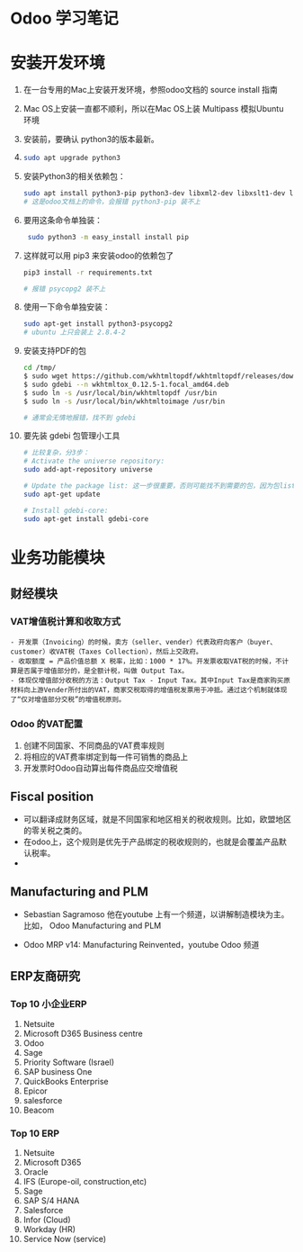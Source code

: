 # Odoo 学习笔记

# 安装开发环境

1. 在一台专用的Mac上安装开发环境，参照odoo文档的 source install 指南

2. Mac OS上安装一直都不顺利，所以在Mac OS上装 Multipass 模拟Ubuntu 环境

3. 安装前，要确认 python3的版本最新。

4. ```sh
   sudo apt upgrade python3
   ```

5. 安装Python3的相关依赖包：

   ```sh
   sudo apt install python3-pip python3-dev libxml2-dev libxslt1-dev libldap2-dev libsasl2-dev libssl-dev libpq-dev libjpeg-dev
   # 这是odoo文档上的命令，会报错 python3-pip 装不上
   ```


6. 要用这条命令单独装：

   ```sh
   	sudo python3 -m easy_install install pip
   ```

   

7. 这样就可以用 pip3 来安装odoo的依赖包了

	 ```sh
   pip3 install -r requirements.txt
   
   # 报错 psycopg2 装不上 
   ```
   
8. 使用一下命令单独安装：

	```sh
   sudo apt-get install python3-psycopg2
   # ubuntu 上只会装上 2.8.4-2
   ```

9. 安装支持PDF的包

	 ```sh
     cd /tmp/
    $ sudo wget https://github.com/wkhtmltopdf/wkhtmltopdf/releases/download/0.12.5/wkhtmltox_0.12.5-1.focal_amd64.deb
    $ sudo gdebi --n wkhtmltox_0.12.5-1.focal_amd64.deb
    $ sudo ln -s /usr/local/bin/wkhtmltopdf /usr/bin
    $ sudo ln -s /usr/local/bin/wkhtmltoimage /usr/bin
    
    # 通常会无情地报错，找不到 gdebi
    ```

10. 要先装 gdebi 包管理小工具

	```sh
    # 比较复杂，分3步：
    # Activate the universe repository:
    sudo add-apt-repository universe
    
    # Update the package list: 这一步很重要，否则可能找不到需要的包，因为包list不是最新的
    sudo apt-get update
    
    # Install gdebi-core:
    sudo apt-get install gdebi-core
    ```





# 业务功能模块





## 财经模块

### VAT增值税计算和收取方式

	- 开发票（Invoicing）的时候，卖方（seller、vender）代表政府向客户（buyer、customer）收VAT税（Taxes Collection），然后上交政府。
	- 收取额度 = 产品价值总额 X 税率，比如：1000 * 17%。开发票收取VAT税的时候，不计算是否属于增值部分的，是全额计税，叫做 Output Tax。
	- 体现仅增值部分收税的方法：Output Tax - Input Tax。其中Input Tax是商家购买原材料向上游Vender所付出的VAT，商家交税取得的增值税发票用于冲抵。通过这个机制就体现了“仅对增值部分交税”的增值税原则。

### Odoo 的VAT配置

1. 创建不同国家、不同商品的VAT费率规则
2. 将相应的VAT费率绑定到每一件可销售的商品上
3. 开发票时Odoo自动算出每件商品应交增值税

## Fiscal position

- 可以翻译成财务区域，就是不同国家和地区相关的税收规则。比如，欧盟地区的零关税之类的。
- 在odoo上，这个规则是优先于产品绑定的税收规则的，也就是会覆盖产品默认税率。
- 

## Manufacturing and PLM
-  Sebastian Sagramoso 他在youtube 上有一个频道，以讲解制造模块为主。比如， Odoo Manufacturing and PLM 

- Odoo MRP v14: Manufacturing Reinvented，youtube Odoo 频道



## ERP友商研究



### Top 10 小企业ERP

1. Netsuite
2. Microsoft D365 Business centre
3. Odoo
4. Sage
5. Priority Software (Israel)
6. SAP business One
7. QuickBooks Enterprise
8. Epicor
9. salesforce
10. Beacom



### Top 10 ERP

1. Netsuite
2. Microsoft D365
3. Oracle
4. IFS (Europe-oil, construction,etc)
5. Sage
6. SAP S/4 HANA
7. Salesforce
8. Infor (Cloud)
9. Workday (HR)
10. Service Now (service)

## 